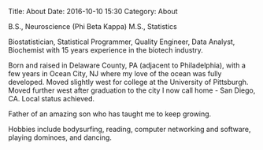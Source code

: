 Title: About
Date: 2016-10-10 15:30
Category: About

B.S., Neuroscience (Phi Beta Kappa)
M.S., Statistics

Biostatistician, Statistical Programmer, Quality Engineer, Data Analyst, Biochemist with 15 years experience in the biotech industry. 

Born and raised in Delaware County, PA (adjacent to Philadelphia), with a few years in Ocean City, NJ where my love of the ocean was 
fully developed. Moved slightly west for college at the University of Pittsburgh. Moved further west after graduation to the city I now 
call home - San Diego, CA. Local status achieved.

Father of an amazing son who has taught me to keep growing. 

Hobbies include bodysurfing, reading, computer networking and software, playing dominoes, and dancing. 
